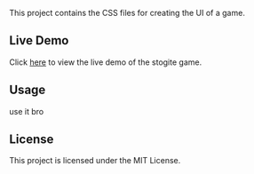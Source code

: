 This project contains the CSS files for creating the UI of a game.

## Live Demo  

Click [here](http://mml.freehost.io/stogite/) to view the live demo of the stogite game.

## Usage

use it bro

## License

This project is licensed under the MIT License.

